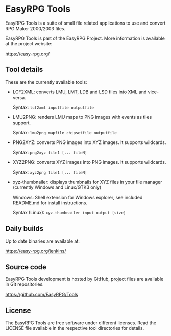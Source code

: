 EasyRPG Tools
=============

EasyRPG Tools is a suite of small file related applications to use and
convert RPG Maker 2000/2003 files.

EasyRPG Tools is part of the EasyRPG Project.
More information is available at the project website:

https://easy-rpg.org/


Tool details
------------

These are the currently available tools:

 * LCF2XML: converts LMU, LMT, LDB and LSD files into XML and vice-versa.

   Syntax: `lcf2xml inputfile outputfile`

 * LMU2PNG: renders LMU maps to PNG images with events as tiles support.

   Syntax: `lmu2png mapfile chipsetfile outputfile`

 * PNG2XYZ: converts PNG images into XYZ images. It supports wildcards.

   Syntax: `png2xyz file1 [... fileN]`

 * XYZ2PNG: converts XYZ images into PNG images. It supports wildcards.

   Syntax: `xyz2png file1 [... fileN]`

 * xyz-thumbnailer: displays thumbnails for XYZ files in your file manager
                    (currently Windows and Linux/GTK3 only)

   Windows: Shell extension for Windows explorer, see included README.md for
            install instructions.

   Syntax (Linux): `xyz-thumbnailer input output [size]`


Daily builds
------------

Up to date binaries are available at:

https://easy-rpg.org/jenkins/


Source code
-----------

EasyRPG Tools development is hosted by GitHub, project files are available in
Git repositories.

https://github.com/EasyRPG/Tools


License
-------

The EasyRPG Tools are free software under different licenses. Read the LICENSE
file available in the respective tool directories for details.
